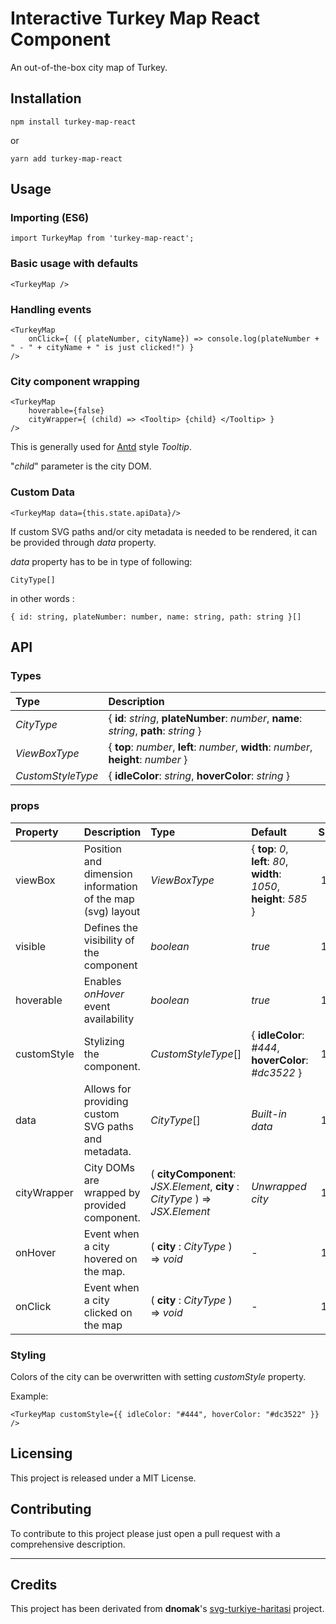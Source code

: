 # Interactive Turkey Map React Component

An out-of-the-box city map of Turkey.

## Installation

```
npm install turkey-map-react
```

or

```
yarn add turkey-map-react
```

## Usage

### Importing (ES6)

```
import TurkeyMap from 'turkey-map-react';
```

### Basic usage with defaults
```
<TurkeyMap />
```

### Handling events
```
<TurkeyMap 
    onClick={ ({ plateNumber, cityName}) => console.log(plateNumber + " - " + cityName + " is just clicked!") } 
/>
```

### City component wrapping
```
<TurkeyMap 
    hoverable={false} 
    cityWrapper={ (child) => <Tooltip> {child} </Tooltip> } 
/>
```
This is generally used for [Antd](https://ant.design/components/tooltip/) style *Tooltip*. 

"*child*" parameter is the city DOM.

### Custom Data
```
<TurkeyMap data={this.state.apiData}/>
```
If custom SVG paths and/or city metadata is needed to be rendered, it can be provided through *data* property.

*data* property has to be in type of following:
```
CityType[] 
```
in other words : 
```
{ id: string, plateNumber: number, name: string, path: string }[]
```

## API

### Types
| Type              | Description                                                                             |
| :---------------- | :-------------------------------------------------------------------------------------- |
| *CityType*        | { **id**: *string*, **plateNumber**: *number*, **name**: *string*, **path**: *string* } |
| *ViewBoxType*     | { **top**: *number*, **left**: *number*, **width**: *number*, **height**: *number* }    |
| *CustomStyleType* | { **idleColor**: *string*, **hoverColor**: *string* }                                   |

### props

| Property    | Description                                                | Type                                                                         | Default                                                                | Since |
| :---------- | :--------------------------------------------------------- | :--------------------------------------------------------------------------- | :--------------------------------------------------------------------- | ----: |
| viewBox     | Position and dimension information of the map (svg) layout | *ViewBoxType*                                                                | { **top**: *0*, **left**: *80*, **width**: *1050*, **height**: *585* } | 1.0.0 |
| visible     | Defines the visibility of the component                    | *boolean*                                                                    | *true*                                                                 | 1.0.0 |
| hoverable   | Enables *onHover* event availability                       | *boolean*                                                                    | *true*                                                                 | 1.0.0 |
| customStyle | Stylizing the component.                                   | *CustomStyleType*[]                                                          | { **idleColor**: *#444*, **hoverColor**: *#dc3522* }                   | 1.0.0 |
| data        | Allows for providing custom SVG paths and metadata.        | *CityType*[]                                                                 | *Built-in data*                                                        | 1.0.0 |
| cityWrapper | City DOMs are wrapped by provided component.               | ( **cityComponent**: *JSX.Element*, **city** : *CityType* ) => *JSX.Element* | *Unwrapped city*                                                       | 1.0.0 |
| onHover     | Event when a city hovered on the map.                      | ( **city** : *CityType* ) => *void*                                          | -                                                                      | 1.0.0 |
| onClick     | Event when a city clicked on the map                       | ( **city** : *CityType* ) => *void*                                          | -                                                                      | 1.0.0 |

### Styling
Colors of the city can be overwritten with setting *customStyle* property.

Example:
```
<TurkeyMap customStyle={{ idleColor: "#444", hoverColor: "#dc3522" }} />
```

## Licensing
This project is released under a MIT License.

## Contributing
To contribute to this project please just open a pull request with a comprehensive description.

---
## Credits

This project has been derivated from **dnomak**'s [svg-turkiye-haritasi][dnomak-link] project. 

[dnomak-link]:https://github.com/dnomak/svg-turkiye-haritasi